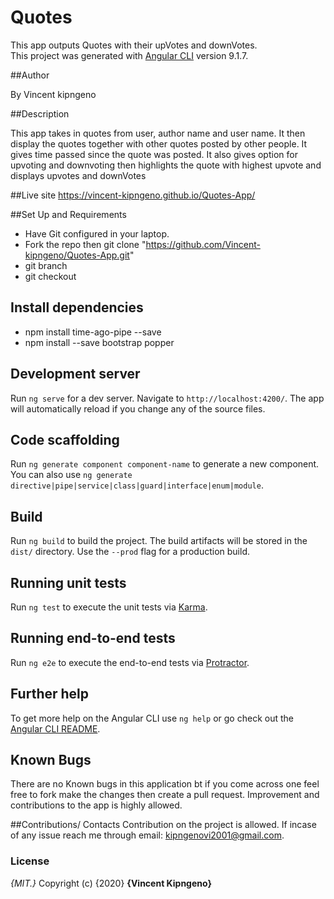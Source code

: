 # Quotes

This app outputs Quotes with their upVotes and downVotes.  
This project was generated with [Angular CLI](https://github.com/angular/angular-cli) version 9.1.7.

##Author

By Vincent kipngeno

##Description

This app takes in quotes from user, author name and user name. It then display the quotes together with other quotes posted by other people. It gives time passed since the quote was posted. It also gives option for upvoting and downvoting then highlights the quote with highest upvote and displays upvotes and downVotes

##Live site
https://vincent-kipngeno.github.io/Quotes-App/

##Set Up and Requirements

 * Have Git configured in your laptop.
 * Fork the repo then git clone "https://github.com/Vincent-kipngeno/Quotes-App.git"
 * git branch <new-branch>
 * git checkout <new-branch>

## Install dependencies
 * npm install time-ago-pipe --save
 * npm install --save bootstrap popper

## Development server

Run `ng serve` for a dev server. Navigate to `http://localhost:4200/`. The app will automatically reload if you change any of the source files.

## Code scaffolding

Run `ng generate component component-name` to generate a new component. You can also use `ng generate directive|pipe|service|class|guard|interface|enum|module`.

## Build

Run `ng build` to build the project. The build artifacts will be stored in the `dist/` directory. Use the `--prod` flag for a production build.

## Running unit tests

Run `ng test` to execute the unit tests via [Karma](https://karma-runner.github.io).

## Running end-to-end tests

Run `ng e2e` to execute the end-to-end tests via [Protractor](http://www.protractortest.org/).

## Further help

To get more help on the Angular CLI use `ng help` or go check out the [Angular CLI README](https://github.com/angular/angular-cli/blob/master/README.md).

## Known Bugs
There are no Known bugs in this application bt if you come across one feel free to fork make the changes then create a pull request. Improvement and contributions to the app is highly allowed.

##Contributions/ Contacts
Contribution on the project is allowed. If incase of any issue reach me through email: kipngenovi2001@gmail.com.

### License
*{MIT.}*
Copyright (c) {2020} **{Vincent Kipngeno}**
